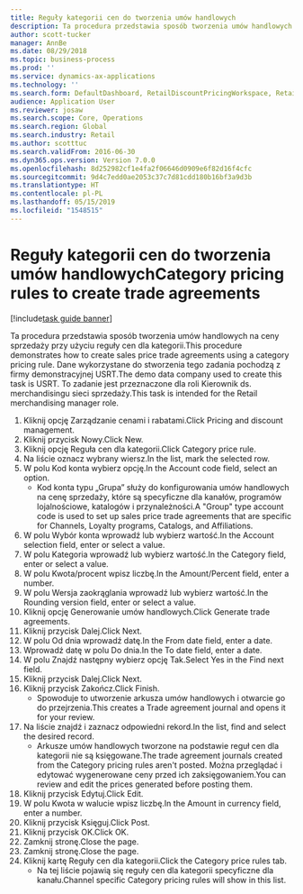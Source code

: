```yaml
---
title: Reguły kategorii cen do tworzenia umów handlowych
description: Ta procedura przedstawia sposób tworzenia umów handlowych na ceny sprzedaży przy użyciu reguły cen dla kategorii.
author: scott-tucker
manager: AnnBe
ms.date: 08/29/2018
ms.topic: business-process
ms.prod: ''
ms.service: dynamics-ax-applications
ms.technology: ''
ms.search.form: DefaultDashboard, RetailDiscountPricingWorkspace, RetailPricingDiscountCategoryPriceRule, RetailCategoryPriceRule, EcoResCategorySingleLookup, RetailCategoryPriceWizard, PriceDiscAdm, PriceDiscAdmTable
audience: Application User
ms.reviewer: josaw
ms.search.scope: Core, Operations
ms.search.region: Global
ms.search.industry: Retail
ms.author: scotttuc
ms.search.validFrom: 2016-06-30
ms.dyn365.ops.version: Version 7.0.0
ms.openlocfilehash: 8d252982cf1e4fa2f06646d0909e6f82d16f4cfc
ms.sourcegitcommit: 9d4c7edd0ae2053c37c7d81cdd180b16bf3a9d3b
ms.translationtype: HT
ms.contentlocale: pl-PL
ms.lasthandoff: 05/15/2019
ms.locfileid: "1548515"
---
```

# <a name="category-pricing-rules-to-create-trade-agreements"></a><span data-ttu-id="a33ec-103">Reguły kategorii cen do tworzenia umów handlowych</span><span class="sxs-lookup"><span data-stu-id="a33ec-103">Category pricing rules to create trade agreements</span></span>

[!include[task guide banner](../includes/task-guide-banner.md)]

<span data-ttu-id="a33ec-104">Ta procedura przedstawia sposób tworzenia umów handlowych na ceny sprzedaży przy użyciu reguły cen dla kategorii.</span><span class="sxs-lookup"><span data-stu-id="a33ec-104">This procedure demonstrates how to create sales price trade agreements using a category pricing rule.</span></span> <span data-ttu-id="a33ec-105">Dane wykorzystane do stworzenia tego zadania pochodzą z firmy demonstracyjnej USRT.</span><span class="sxs-lookup"><span data-stu-id="a33ec-105">The demo data company used to create this task is USRT.</span></span> <span data-ttu-id="a33ec-106">To zadanie jest przeznaczone dla roli Kierownik ds. merchandisingu sieci sprzedaży.</span><span class="sxs-lookup"><span data-stu-id="a33ec-106">This task is intended for the Retail merchandising manager role.</span></span>

1. <span data-ttu-id="a33ec-107">Kliknij opcję Zarządzanie cenami i rabatami.</span><span class="sxs-lookup"><span data-stu-id="a33ec-107">Click Pricing and discount management.</span></span>
2. <span data-ttu-id="a33ec-108">Kliknij przycisk Nowy.</span><span class="sxs-lookup"><span data-stu-id="a33ec-108">Click New.</span></span>
3. <span data-ttu-id="a33ec-109">Kliknij opcję Reguła cen dla kategorii.</span><span class="sxs-lookup"><span data-stu-id="a33ec-109">Click Category price rule.</span></span>
4. <span data-ttu-id="a33ec-110">Na liście oznacz wybrany wiersz.</span><span class="sxs-lookup"><span data-stu-id="a33ec-110">In the list, mark the selected row.</span></span>
5. <span data-ttu-id="a33ec-111">W polu Kod konta wybierz opcję.</span><span class="sxs-lookup"><span data-stu-id="a33ec-111">In the Account code field, select an option.</span></span>
    * <span data-ttu-id="a33ec-112">Kod konta typu „Grupa” służy do konfigurowania umów handlowych na cenę sprzedaży, które są specyficzne dla kanałów, programów lojalnościowe, katalogów i przynależności.</span><span class="sxs-lookup"><span data-stu-id="a33ec-112">A "Group" type account code is used to set up sales price trade agreements that are specific for Channels, Loyalty programs, Catalogs, and Affiliations.</span></span>  
6. <span data-ttu-id="a33ec-113">W polu Wybór konta wprowadź lub wybierz wartość.</span><span class="sxs-lookup"><span data-stu-id="a33ec-113">In the Account selection field, enter or select a value.</span></span>
7. <span data-ttu-id="a33ec-114">W polu Kategoria wprowadź lub wybierz wartość.</span><span class="sxs-lookup"><span data-stu-id="a33ec-114">In the Category field, enter or select a value.</span></span>
8. <span data-ttu-id="a33ec-115">W polu Kwota/procent wpisz liczbę.</span><span class="sxs-lookup"><span data-stu-id="a33ec-115">In the Amount/Percent field, enter a number.</span></span>
9. <span data-ttu-id="a33ec-116">W polu Wersja zaokrąglania wprowadź lub wybierz wartość.</span><span class="sxs-lookup"><span data-stu-id="a33ec-116">In the Rounding version field, enter or select a value.</span></span>
10. <span data-ttu-id="a33ec-117">Kliknij opcję Generowanie umów handlowych.</span><span class="sxs-lookup"><span data-stu-id="a33ec-117">Click Generate trade agreements.</span></span>
11. <span data-ttu-id="a33ec-118">Kliknij przycisk Dalej.</span><span class="sxs-lookup"><span data-stu-id="a33ec-118">Click Next.</span></span>
12. <span data-ttu-id="a33ec-119">W polu Od dnia wprowadź datę.</span><span class="sxs-lookup"><span data-stu-id="a33ec-119">In the From date field, enter a date.</span></span>
13. <span data-ttu-id="a33ec-120">Wprowadź datę w polu Do dnia.</span><span class="sxs-lookup"><span data-stu-id="a33ec-120">In the To date field, enter a date.</span></span>
14. <span data-ttu-id="a33ec-121">W polu Znajdź następny wybierz opcję Tak.</span><span class="sxs-lookup"><span data-stu-id="a33ec-121">Select Yes in the Find next field.</span></span>
15. <span data-ttu-id="a33ec-122">Kliknij przycisk Dalej.</span><span class="sxs-lookup"><span data-stu-id="a33ec-122">Click Next.</span></span>
16. <span data-ttu-id="a33ec-123">Kliknij przycisk Zakończ.</span><span class="sxs-lookup"><span data-stu-id="a33ec-123">Click Finish.</span></span>
    * <span data-ttu-id="a33ec-124">Spowoduje to utworzenie arkusza umów handlowych i otwarcie go do przejrzenia.</span><span class="sxs-lookup"><span data-stu-id="a33ec-124">This creates a Trade agreement journal and opens it for your review.</span></span>  
17. <span data-ttu-id="a33ec-125">Na liście znajdź i zaznacz odpowiedni rekord.</span><span class="sxs-lookup"><span data-stu-id="a33ec-125">In the list, find and select the desired record.</span></span>
    * <span data-ttu-id="a33ec-126">Arkusze umów handlowych tworzone na podstawie reguł cen dla kategorii nie są księgowane.</span><span class="sxs-lookup"><span data-stu-id="a33ec-126">The trade agreement journals created from the Category pricing rules aren't posted.</span></span> <span data-ttu-id="a33ec-127">Można przeglądać i edytować wygenerowane ceny przed ich zaksięgowaniem.</span><span class="sxs-lookup"><span data-stu-id="a33ec-127">You can  review and edit the prices generated before posting them.</span></span>  
18. <span data-ttu-id="a33ec-128">Kliknij przycisk Edytuj.</span><span class="sxs-lookup"><span data-stu-id="a33ec-128">Click Edit.</span></span>
19. <span data-ttu-id="a33ec-129">W polu Kwota w walucie wpisz liczbę.</span><span class="sxs-lookup"><span data-stu-id="a33ec-129">In the Amount in currency field, enter a number.</span></span>
20. <span data-ttu-id="a33ec-130">Kliknij przycisk Księguj.</span><span class="sxs-lookup"><span data-stu-id="a33ec-130">Click Post.</span></span>
21. <span data-ttu-id="a33ec-131">Kliknij przycisk OK.</span><span class="sxs-lookup"><span data-stu-id="a33ec-131">Click OK.</span></span>
22. <span data-ttu-id="a33ec-132">Zamknij stronę.</span><span class="sxs-lookup"><span data-stu-id="a33ec-132">Close the page.</span></span>
23. <span data-ttu-id="a33ec-133">Zamknij stronę.</span><span class="sxs-lookup"><span data-stu-id="a33ec-133">Close the page.</span></span>
24. <span data-ttu-id="a33ec-134">Kliknij kartę Reguły cen dla kategorii.</span><span class="sxs-lookup"><span data-stu-id="a33ec-134">Click the Category price rules tab.</span></span>
    * <span data-ttu-id="a33ec-135">Na tej liście pojawią się reguły cen dla kategorii specyficzne dla kanału.</span><span class="sxs-lookup"><span data-stu-id="a33ec-135">Channel specific Category pricing rules will show in this list.</span></span>  

